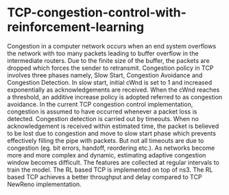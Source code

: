 # TCP-congestion-control-with-reinforcement-learning
Congestion in a computer network occurs when an end system overflows the network with too many packets leading to buffer overflow in the intermediate routers. Due to the finite size of the buffer, the packets are dropped which forces the sender to retransmit. Congestion policy in TCP involves three phases namely, Slow Start, Congestion Avoidance and Congestion Detection. In slow start, initial cWnd is set to 1 and increased exponentially as acknowledgements are received. When the cWnd reaches a threshold, an additive increase policy is adopted referred to as congestion avoidance. In the current TCP congestion control implementation, congestion is assumed to have occurred whenever a packet loss is detected. Congestion detection is carried out by timeouts. When no acknowledgement is received within estimated time, the packet is believed to be lost due to congestion and move to slow start phase which prevents effectively filling the pipe with packets. But not all timeouts are due to congestion (eg. bit errors, handoff, reordering etc.). As networks become more and more complex and dynamic, estimating adaptive congestion window becomes difficult. The features are collected at regular intervals to train the model. The RL based TCP is implemented on top of ns3. The RL based TCP achieves a better throughput and delay compared to TCP NewReno implementation.
